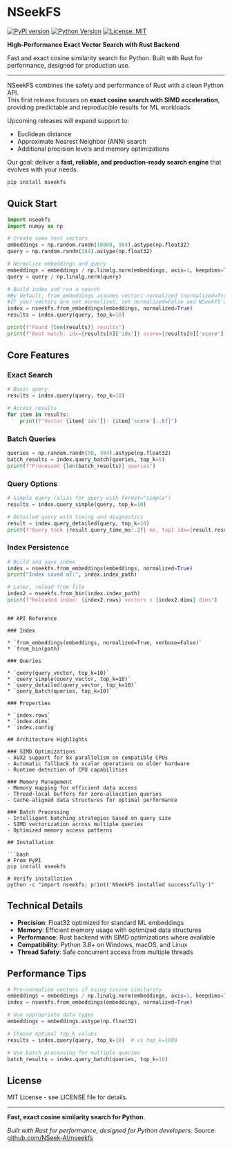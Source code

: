 # NSeekFS

[![PyPI version](https://badge.fury.io/py/nseekfs.svg)](https://pypi.org/project/nseekfs)
[![Python Version](https://img.shields.io/badge/python-3.8%2B-blue.svg)](https://python.org)
[![License: MIT](https://img.shields.io/badge/License-MIT-yellow.svg)](https://opensource.org/licenses/MIT)

**High-Performance Exact Vector Search with Rust Backend**

Fast and exact cosine similarity search for Python. Built with Rust for performance, designed for production use.

---

NSeekFS combines the safety and performance of Rust with a clean Python API.  
This first release focuses on **exact cosine search with SIMD acceleration**, providing predictable and reproducible results for ML workloads.  

Upcoming releases will expand support to:
- Euclidean distance
- Approximate Nearest Neighbor (ANN) search
- Additional precision levels and memory optimizations

Our goal: deliver a **fast, reliable, and production-ready search engine** that evolves with your needs.

```bash
pip install nseekfs
```

## Quick Start

```python
import nseekfs
import numpy as np

# Create some test vectors
embeddings = np.random.randn(10000, 384).astype(np.float32)
query = np.random.randn(384).astype(np.float32)

# Normalize embeddings and query
embeddings = embeddings / np.linalg.norm(embeddings, axis=1, keepdims=True)
query = query / np.linalg.norm(query)

# Build index and run a search
#By default, from_embeddings assumes vectors normalized (normalized=True). 
#If your vectors are not normalized, set normalized=False and NSeekFS will handle it internally
index = nseekfs.from_embeddings(embeddings, normalized=True)
results = index.query(query, top_k=10)

print(f"Found {len(results)} results")
print(f"Best match: idx={results[0]['idx']} score={results[0]['score']:.3f}")
```

## Core Features

### Exact Search

```python
# Basic query
results = index.query(query, top_k=10)

# Access results
for item in results:
    print(f"Vector {item['idx']}: {item['score']:.6f}")
```

### Batch Queries

```python
queries = np.random.randn(50, 384).astype(np.float32)
batch_results = index.query_batch(queries, top_k=5)
print(f"Processed {len(batch_results)} queries")
```

### Query Options

```python
# Simple query (alias for query with format="simple")
results = index.query_simple(query, top_k=10)

# Detailed query with timing and diagnostics
result = index.query_detailed(query, top_k=10)
print(f"Query took {result.query_time_ms:.2f} ms, top1 idx={result.results[0]['idx']}")
```

### Index Persistence

```python
# Build and save index
index = nseekfs.from_embeddings(embeddings, normalized=True)
print("Index saved at:", index.index_path)

# Later, reload from file
index2 = nseekfs.from_bin(index.index_path)
print(f"Reloaded index: {index2.rows} vectors x {index2.dims} dims")
```


```

## API Reference

### Index

* `from_embeddings(embeddings, normalized=True, verbose=False)`
* `from_bin(path)`

### Queries

* `query(query_vector, top_k=10)`
* `query_simple(query_vector, top_k=10)`
* `query_detailed(query_vector, top_k=10)`
* `query_batch(queries, top_k=10)`

### Properties

* `index.rows`
* `index.dims`
* `index.config`

## Architecture Highlights

### SIMD Optimizations
- AVX2 support for 8x parallelism on compatible CPUs
- Automatic fallback to scalar operations on older hardware  
- Runtime detection of CPU capabilities

### Memory Management
- Memory mapping for efficient data access
- Thread-local buffers for zero-allocation queries
- Cache-aligned data structures for optimal performance

### Batch Processing
- Intelligent batching strategies based on query size
- SIMD vectorization across multiple queries
- Optimized memory access patterns

## Installation

```bash
# From PyPI
pip install nseekfs

# Verify installation
python -c "import nseekfs; print('NSeekFS installed successfully')"
```

## Technical Details

- **Precision**: Float32 optimized for standard ML embeddings
- **Memory**: Efficient memory usage with optimized data structures
- **Performance**: Rust backend with SIMD optimizations where available
- **Compatibility**: Python 3.8+ on Windows, macOS, and Linux
- **Thread Safety**: Safe concurrent access from multiple threads

## Performance Tips

```python
# Pre-normalize vectors if using cosine similarity
embeddings = embeddings / np.linalg.norm(embeddings, axis=1, keepdims=True)
index = nseekfs.from_embeddings(embeddings, normalized=True)

# Use appropriate data types
embeddings = embeddings.astype(np.float32)

# Choose optimal top_k values
results = index.query(query, top_k=10)  # vs top_k=1000

# Use batch processing for multiple queries
batch_results = index.query_batch(queries, top_k=10)
```

## License

MIT License - see LICENSE file for details.

---

**Fast, exact cosine similarity search for Python.**

*Built with Rust for performance, designed for Python developers.*
Source: [github.com/NSeek-AI/nseekfs](https://github.com/NSeek-AI/nseekfs)
